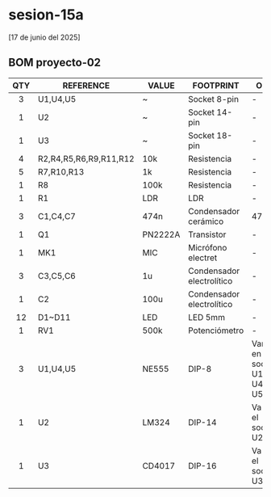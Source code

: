 # sesion-15a

[17 de junio del 2025]

## BOM proyecto-02

|QTY|REFERENCE|VALUE|FOOTPRINT|OBS
|:-:|-|-|-|-
|3|U1,U4,U5|~|Socket 8-pin|-
|1|U2|~|Socket 14-pin|-
|1|U3|~|Socket 18-pin|-
|4|R2,R4,R5,R6,R9,R11,R12|10k|Resistencia|-
|5|R7,R10,R13|1k|Resistencia|-
|1|R8|100k|Resistencia|-
|1|R1|LDR|LDR|-
|3|C1,C4,C7|474n|Condensador cerámico|474
|1|Q1|PN2222A|Transistor|-
|1|MK1|MIC|Micrófono electret|-
|3|C3,C5,C6|1u|Condensador electrolítico|-
|1|C2|100u|Condensador electrolítico|-
|12|D1~D11|LED|LED 5mm|-
|1|RV1|500k|Potenciómetro|-
|3|U1,U4,U5|NE555|DIP-8|Van en los socket U1, U4, y U5
|1|U2|LM324|DIP-14|Va en el socket U2
|1|U3|CD4017|DIP-16|Va en el socket U3
